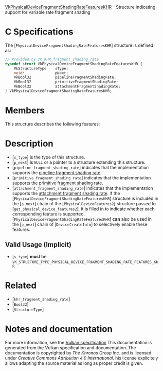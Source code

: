 [VkPhysicalDeviceFragmentShadingRateFeaturesKHR](https://www.khronos.org/registry/vulkan/specs/1.3-extensions/man/html/VkPhysicalDeviceFragmentShadingRateFeaturesKHR.html) - Structure indicating support for variable rate fragment shading

# C Specifications
The [`PhysicalDeviceFragmentShadingRateFeaturesKHR`] structure is
defined as:
```c
// Provided by VK_KHR_fragment_shading_rate
typedef struct VkPhysicalDeviceFragmentShadingRateFeaturesKHR {
    VkStructureType    sType;
    void*              pNext;
    VkBool32           pipelineFragmentShadingRate;
    VkBool32           primitiveFragmentShadingRate;
    VkBool32           attachmentFragmentShadingRate;
} VkPhysicalDeviceFragmentShadingRateFeaturesKHR;
```

# Members
This structure describes the following features:

# Description
- [`s_type`] is the type of this structure.
- [`p_next`] is `NULL` or a pointer to a structure extending this structure.
- [`pipeline_fragment_shading_rate`] indicates that the implementation supports the [pipeline fragment shading rate](https://www.khronos.org/registry/vulkan/specs/1.3-extensions/html/vkspec.html#primsrast-fragment-shading-rate-pipeline).
- [`primitive_fragment_shading_rate`] indicates that the implementation supports the [primitive fragment shading rate](https://www.khronos.org/registry/vulkan/specs/1.3-extensions/html/vkspec.html#primsrast-fragment-shading-rate-primitive).
- [`attachment_fragment_shading_rate`] indicates that the implementation supports the [attachment fragment shading rate](https://www.khronos.org/registry/vulkan/specs/1.3-extensions/html/vkspec.html#primsrast-fragment-shading-rate-attachment).
If the [`PhysicalDeviceFragmentShadingRateFeaturesKHR`] structure is included in the [`p_next`] chain of the
[`PhysicalDeviceFeatures2`] structure passed to
[`get_physical_device_features2`], it is filled in to indicate whether each
corresponding feature is supported.
[`PhysicalDeviceFragmentShadingRateFeaturesKHR`] **can**  also be used in the [`p_next`] chain of
[`DeviceCreateInfo`] to selectively enable these features.
## Valid Usage (Implicit)
-  [`s_type`] **must**  be `VK_STRUCTURE_TYPE_PHYSICAL_DEVICE_FRAGMENT_SHADING_RATE_FEATURES_KHR`

# Related
- [`khr_fragment_shading_rate`]
- [`Bool32`]
- [`StructureType`]

# Notes and documentation
For more information, see the [Vulkan specification](https://www.khronos.org/registry/vulkan/specs/1.3-extensions/html/vkspec.html)
This documentation is generated from the Vulkan specification and documentation.
The documentation is copyrighted by *The Khronos Group Inc.* and is licensed under *Creative Commons Attribution 4.0 International*.
his license explicitely allows adapting the source material as long as proper credit is given.
        